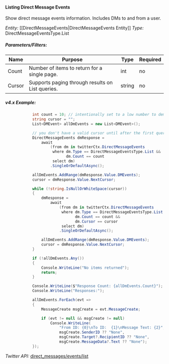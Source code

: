 #### Listing Direct Message Events

Show direct message events information. Includes DMs to and from a user.

*Entity:* [[DirectMessageEvents|DirectMessageEvents Entity]]
*Type:* DirectMessageEventsType.List

##### Parameters/Filters:

| Name | Purpose | Type | Required |
|------|---------|------|----------|
| Count | Number of items to return for a single page. | int | no |
| Cursor| Supports paging through results on List queries. | string | no |

##### v4.x Example:

```c#
            int count = 10; // intentionally set to a low number to demo paging
            string cursor = "";
            List<DMEvent> allDmEvents = new List<DMEvent>();

            // you don't have a valid cursor until after the first query
            DirectMessageEvents dmResponse =
                await
                    (from dm in twitterCtx.DirectMessageEvents
                     where dm.Type == DirectMessageEventsType.List &&
                           dm.Count == count
                     select dm)
                    .SingleOrDefaultAsync();

            allDmEvents.AddRange(dmResponse.Value.DMEvents);
            cursor = dmResponse.Value.NextCursor;

            while (!string.IsNullOrWhiteSpace(cursor))
            {
                dmResponse =
                    await
                        (from dm in twitterCtx.DirectMessageEvents
                         where dm.Type == DirectMessageEventsType.List &&
                               dm.Count == count &&
                               dm.Cursor == cursor
                         select dm)
                        .SingleOrDefaultAsync();

                allDmEvents.AddRange(dmResponse.Value.DMEvents);
                cursor = dmResponse.Value.NextCursor;
            }

            if (!allDmEvents.Any())
            {
                Console.WriteLine("No items returned");
                return;
            }

            Console.WriteLine($"Response Count: {allDmEvents.Count}");
            Console.WriteLine("Responses:");

            allDmEvents.ForEach(evt =>
            {
                MessageCreate msgCreate = evt.MessageCreate;

                if (evt != null && msgCreate != null)
                    Console.WriteLine(
                        "From ID: {0}\nTo ID:  {1}\nMessage Text: {2}",
                        msgCreate.SenderID ?? "None",
                        msgCreate.Target?.RecipientID ?? "None",
                        msgCreate.MessageData?.Text ?? "None");
            });
```

*Twitter API:* [direct_messages/events/list](https://developer.twitter.com/en/docs/direct-messages/sending-and-receiving/api-reference/list-events)